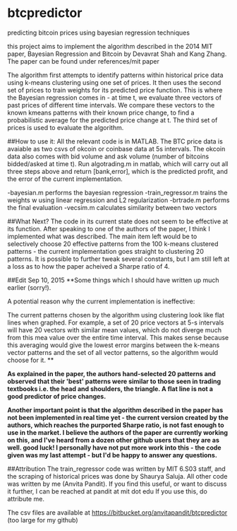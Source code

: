 # btcpredictor
predicting bitcoin prices using bayesian regression techniques

this project aims to implement the algorithm described in the 2014 MIT paper, Bayesian Regression and Bitcoin 
by Devavrat Shah and Kang Zhang. The paper can be found under references/mit paper

The algorithm first attempts to identify patterns within historical price data using k-means clustering using one set of prices.
It then uses the second set of prices to train weights for its predicted price function. This is where the Bayesian regression comes in - 
at time t, we evaluate three vectors of past prices of different time intervals. We compare these vectors to the known kmeans patterns 
with their known price change, to find a probabilistic average for the predicted price change at t.
The third set of prices is used to evaluate the algorithm. 

##How to use it: 
All the relevant code is in MATLAB. The BTC price data is avaiable as two csvs of okcoin or coinbase data at 5s intervals. The okcoin 
data also comes with bid volume and ask volume (number of bitcoins bidded/asked at time t).
Run algotrading.m in matlab, which will carry out all three steps above and return [bank,error], which is the predicted profit, and 
the error of the current implementation. 

-bayesian.m performs the bayesian regression 
-train_regressor.m trains the weights w using linear regression and L2 regularization 
-brtrade.m performs the final evaluation
-vecsim.m calculates similarity between two vectors

##What Next? 
The code in its current state does not seem to be effective at its function. After speaking to one of the authors of the paper, I think I implemented what was described. The main item left would be to selectively choose 20 effective patterns from the 100 k-means clustered patterns - the current implementation goes straight to clustering 20 patterns.  It is possible to further tweak several constants, but I am still left at a loss as to how the paper acheived a Sharpe ratio of 4. 

##Edit Sep 10, 2015
**Some things which I should have written up much earlier (sorry!). 

A potential reason why the current implementation is ineffective:

The current patterns chosen by the algorithm using clustering look like flat lines when graphed. For example, a set of 20 price vectors at 5-s intervals will have 20 vectors with similar mean values, which do not diverge much from this mea value over the entire time interval. This makes sense because this averaging would give the lowest error margins between the k-means vector patterns and the set of all vector patterns, so the algorithm would choose for it. **

**As explained in the paper, the authors hand-selected 20 patterns and observed that their 'best' patterns were similar to those seen in trading textbooks i.e. the head and shoulders, the triangle. A flat line is not a good predictor of price changes.** 

**Another important point is that the algorithm described in the paper has not been implemented in real time yet - the current version created by the authors, which reaches the purported Sharpe ratio, is not fast enough to use in the market. I believe the authors of the paper are currently working on this, and I've heard from a dozen other github users that they are as well. good luck! I personally have not put more work into this - the code given was my last attempt - but I'd be happy to answer any questions.**

##Attribution
The train_regressor code was written by MIT 6.S03 staff, and the scraping of historical prices was done by Shaurya Saluja. 
All other code was written by me (Anvita Pandit).
If you find this useful, or want to discuss it further, I can be reached at pandit at mit dot edu
If you use this, do attribute me.

The csv files are available at https://bitbucket.org/anvitapandit/btcpredictor (too large for my github)
